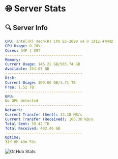 # 🌐 Server Stats
## 🔍 Server Info
```yaml
CPU: Intel(R) Xeon(R) CPU E5-2699 v4 @ 1312.47MHz
CPU Usage: 0.70%
Cores: 44P | 88T
-----------------------------------
Memory:
Current Usage: 146.22 GB/503.74 GB
Available: 354.07 GB
-----------------------------------
Disk:
Current Usage: 109.06 GB/1.71 TB
Free: 1.52 TB
-----------------------------------
GPU:
No GPU detected
-----------------------------------
Network:
Current Transfer (Sent): 33.18 MB/s
Current Transfer (Received): 106.30 KB/s
Total Sent: 50.42 TB
Total Received: 482.46 GB
-----------------------------------
Uptime:
31d 0h 43m 58s
```
![GitHub Stats](https://img.shields.io/badge/Updated-2025-04-07_22:06:47-blue)